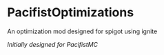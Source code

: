 # PacifistOptimizations
An optimization mod designed for spigot using ignite


*Initially designed for PacifistMC*
